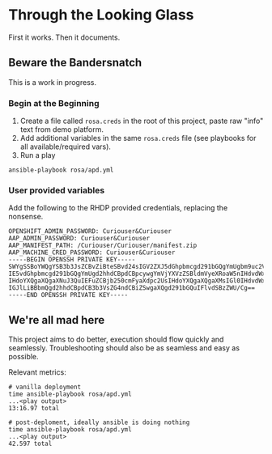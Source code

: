 # Through the Looking Glass
First it works. Then it documents.

## Beware the Bandersnatch
This is a work in progress.

### Begin at the Beginning
1. Create a file called `rosa.creds` in the root of this project, paste raw "info" text from demo platform.
1. Add additional variables in the same `rosa.creds` file (see playbooks for all available/required vars). 
1. Run a play
```
ansible-playbook rosa/apd.yml
```

### User provided variables
Add the following to the RHDP provided credentials, replacing the nonsense. 
```
OPENSHIFT_ADMIN_PASSWORD: Curiouser&Curiouser
AAP_ADMIN_PASSWORD: Curiouser&Curiouser
AAP_MANIFEST_PATH: /Curiouser/Curiouser/manifest.zip
AAP_MACHINE_CRED_PASSWORD: Curiouser&Curiouser
-----BEGIN OPENSSH PRIVATE KEY-----
SWYgSSBoYWQgYSB3b3JsZCBvZiBteSBvd24sIGV2ZXJ5dGhpbmcgd291bGQgYmUgbm9uc2Vuc2Uu
IE5vdGhpbmcgd291bGQgYmUgd2hhdCBpdCBpcywgYmVjYXVzZSBldmVyeXRoaW5nIHdvdWxkIGJl
IHdoYXQgaXQgaXNuJ3QuIEFuZCBjb250cmFyaXdpc2UsIHdoYXQgaXQgaXMsIGl0IHdvdWxkbid0
IGJlLiBBbmQgd2hhdCBpdCB3b3VsZG4ndCBiZSwgaXQgd291bGQuIFlvdSBzZWU/Cg==
-----END OPENSSH PRIVATE KEY-----
```

## We're all mad here
This project aims to do better, execution should flow quickly and seamlessly. Troubleshooting should also be as seamless and easy as possible.

Relevant metrics:
```
# vanilla deployment
time ansible-playbook rosa/apd.yml
...<play output>
13:16.97 total

```


```
# post-deploment, ideally ansible is doing nothing
time ansible-playbook rosa/apd.yml
...<play output>
42.597 total

```
